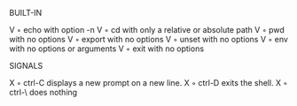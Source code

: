 
BUILT-IN

V		◦ echo with option -n
V		◦ cd with only a relative or absolute path
V		◦ pwd with no options
V		◦ export with no options
V		◦ unset with no options
V		◦ env with no options or arguments
V		◦ exit with no options

SIGNALS

X		◦ ctrl-C displays a new prompt on a new line.
X		◦ ctrl-D exits the shell.
X		◦ ctrl-\ does nothing